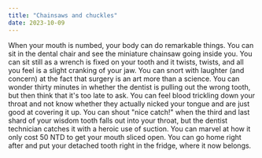 ```yaml
---
title: "Chainsaws and chuckles"
date: 2023-10-09
---
```


When your mouth is numbed, your body can do remarkable things. You can sit in the dental chair and see the miniature chainsaw going inside you. You can sit still as a wrench is fixed on your tooth and it twists, twists, and all you feel is a slight cranking of your jaw. You can snort with laughter (and concern) at the fact that surgery is an art more than a science. You can wonder thirty minutes in whether the dentist is pulling out the wrong tooth, but then think that it's too late to ask. You can feel blood trickling down your throat and not know whether they actually nicked your tongue and are just good at covering it up. You can shout "nice catch!" when the third and last shard of your wisdom tooth falls out into your throat, but the dentist technician catches it with a heroic use of suction. You can marvel at how it only cost 50 NTD to get your mouth sliced open. You can go home right after and put your detached tooth right in the fridge, where it now belongs.
